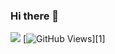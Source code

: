 ### Hi there 👋

![](https://komarev.com/ghpvc/?username=Kiril95)
[![GitHub Views](https://komarev.com/ghpvc/?username=Kiril95&color=FAC151)][1]
<!--
**Kiril95/Kiril95** is a ✨ _special_ ✨ repository because its `README.md` (this file) appears on your GitHub profile.

Here are some ideas to get you started:

- 🔭 I’m currently working on ...
- 🌱 I’m currently learning ...
- 👯 I’m looking to collaborate on ...
- 🤔 I’m looking for help with ...
- 💬 Ask me about ...
- 📫 How to reach me: ...
- 😄 Pronouns: ...
- ⚡ Fun fact: ...
-->
